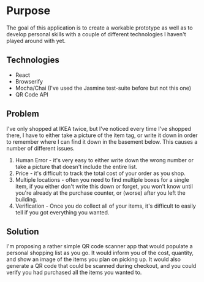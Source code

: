 # Purpose

The goal of this application is to create a workable prototype as well as to develop personal skills with a couple of different technologies I haven't played around with yet.

## Technologies

- React
- Browserify
- Mocha/Chai (I've used the Jasmine test-suite before but not this one)
- QR Code API

## Problem

I've only shopped at IKEA twice, but I've noticed every time I've shopped there, I have to either take a picture of the item tag, or write it down in order to remember where I can find it down in the basement below.  This causes a number of different issues.

1. Human Error - it's very easy to either write down the wrong number or take a picture that doesn't include the entire list.
2. Price - it's difficult to track the total cost of your order as you shop.
3. Multiple locations - often you need to find multiple boxes for a single item, if you either don't write this down or forget, you won't know until you're already at the purchase counter, or (worse) after you left the building.
4. Verification - Once you do collect all of your items, it's difficult to easily tell if you got everything you wanted.

## Solution

I'm proposing a rather simple QR code scanner app that would populate a personal shopping list as you go.  It would inform you of the cost, quantity, and show an image of the items you plan on picking up.  It would also generate a QR code that could be scanned during checkout, and you could verify you had purchased all the items you wanted to.
